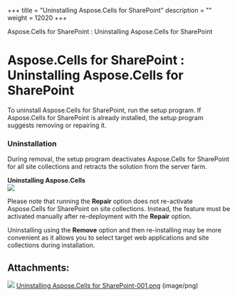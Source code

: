 +++
title = "Uninstalling Aspose.Cells for SharePoint" 
description = "" 
weight = 12020 
+++

Aspose.Cells for SharePoint : Uninstalling Aspose.Cells for SharePoint  

# Aspose.Cells for SharePoint : Uninstalling Aspose.Cells for SharePoint


To uninstall Aspose.Cells for SharePoint, run the setup program. If Aspose.Cells for SharePoint is already installed, the setup program suggests removing or repairing it.

### Uninstallation

During removal, the setup program deactivates Aspose.Cells for SharePoint for all site collections and retracts the solution from the server farm.  
  
**Uninstalling Aspose.Cells**  
![](https://docs2.aspose.com/cells/sharepoint/attachments/6356995/6488102.png)  
  

Please note that running the **Repair** option does not re-activate Aspose.Cells for SharePoint on site collections. Instead, the feature must be activated manually after re-deployment with the **Repair** option.

Uninstalling using the **Remove** option and then re-installing may be more convenient as it allows you to select target web applications and site collections during installation.

## Attachments:

![](https://docs2.aspose.com/cells/sharepoint/images/icons/bullet_blue.gif) [Uninstalling Aspose.Cells for SharePoint-001.png](https://docs2.aspose.com/cells/sharepoint/attachments/6356995/6488102.png) (image/png)  

